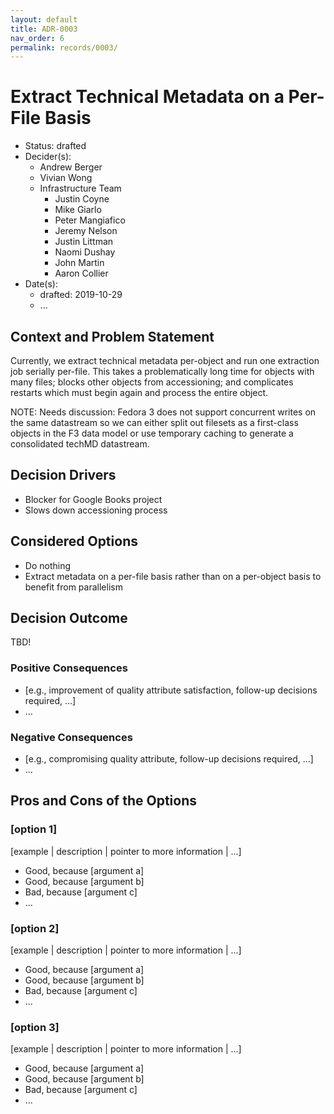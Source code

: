 ```yaml
---
layout: default
title: ADR-0003
nav_order: 6
permalink: records/0003/
---
```

# Extract Technical Metadata on a Per-File Basis

* Status: drafted
* Decider(s): <!-- required -->
  * Andrew Berger
  * Vivian Wong
  * Infrastructure Team
    * Justin Coyne
    * Mike Giarlo
    * Peter Mangiafico
    * Jeremy Nelson
    * Justin Littman
    * Naomi Dushay
    * John Martin
    * Aaron Collier
* Date(s): <!-- required -->
  * drafted: 2019-10-29
  * ...

## Context and Problem Statement <!-- required -->

Currently, we extract technical metadata per-object and run one extraction job serially per-file. This takes a problematically long time for objects with many files; blocks other objects from accessioning; and complicates restarts which must begin again and process the entire object.

NOTE: Needs discussion: Fedora 3 does not support concurrent writes on the same datastream so we can either split out filesets as a first-class objects in the F3 data model or use temporary caching to generate a consolidated techMD datastream.

## Decision Drivers <!-- optional -->

* Blocker for Google Books project
* Slows down accessioning process

## Considered Options <!-- required -->

* Do nothing
* Extract metadata on a per-file basis rather than on a per-object basis to benefit from parallelism

## Decision Outcome <!-- required -->

TBD!

### Positive Consequences <!-- optional -->

* [e.g., improvement of quality attribute satisfaction, follow-up decisions required, …]
* ...

### Negative Consequences <!-- optional -->

* [e.g., compromising quality attribute, follow-up decisions required, …]
* ...

## Pros and Cons of the Options <!-- optional -->

### [option 1]

[example | description | pointer to more information | …] <!-- optional -->

* Good, because [argument a]
* Good, because [argument b]
* Bad, because [argument c]
* ... <!-- numbers of pros and cons can vary -->

### [option 2]

[example | description | pointer to more information | …] <!-- optional -->

* Good, because [argument a]
* Good, because [argument b]
* Bad, because [argument c]
* ... <!-- numbers of pros and cons can vary -->

### [option 3]

[example | description | pointer to more information | …] <!-- optional -->

* Good, because [argument a]
* Good, because [argument b]
* Bad, because [argument c]
* ... <!-- numbers of pros and cons can vary -->
